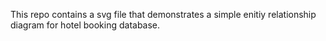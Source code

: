 This repo contains a svg file that demonstrates a simple enitiy relationship diagram for hotel booking database.
